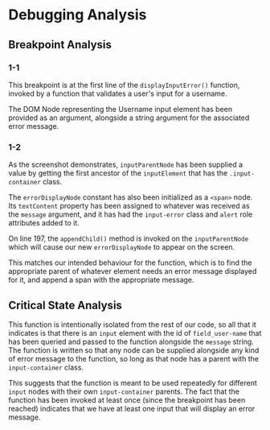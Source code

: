 # Debugging Analysis
## Breakpoint Analysis
### 1-1
This breakpoint is at the first line of the `displayInputError()` function, invoked by a function that validates a user's input for a username.

The DOM Node representing the Username input element has been provided as an argument, alongside a string argument for the associated error message.

### 1-2
As the screenshot demonstrates, `inputParentNode` has been supplied a value by getting the first ancestor of the `inputElement` that has the `.input-container` class. 

The `errorDisplayNode` constant has also been initialized as a `<span>` node. Its `textContent` property has been assigned to whatever was received as the `message` argument, and it has had the `input-error` class and `alert` role attributes added to it.

On line 197, the `appendChild()` method is invoked on the `inputParentNode` which will cause our new `errorDisplayNode` to appear on the screen.

This matches our intended behaviour for the function, which is to find the appropriate parent of whatever element needs an error message displayed for it, and append a span with the appropriate message.

## Critical State Analysis
This function is intentionally isolated from the rest of our code, so all that it indicates is that there is an `input` element with the id of `field_user-name` that has been queried and passed to the function alongside the `message` string. The function is written so that any node can be supplied alongside any kind of error message to the function, so long as that node has a parent with the `input-container` class.

This suggests that the function is meant to be used repeatedly for different `input` nodes with their own `input-container` parents. The fact that the function has been invoked at least once (since the breakpoint has been reached) indicates that we have at least one input that will display an error message.
